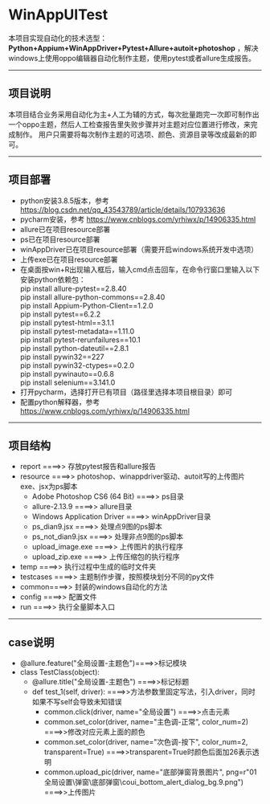 # WinAppUITest
本项目实现自动化的技术选型：**Python+Appium+WinAppDriver+Pytest+Allure+autoit+photoshop** ，解决windows上使用oppo编辑器自动化制作主题，使用pytest或者allure生成报告。

***
## 项目说明
本项目结合业务采用自动化为主+人工为辅的方式，每次批量跑完一次即可制作出一个oppo主题，然后人工检查报告里失败步骤并对主题对应位置进行修改，来完成制作。 用户只需要将每次制作主题的可选项、颜色、资源目录等改成最新的即可。

***
## 项目部署
- python安装3.8.5版本，参考 https://blog.csdn.net/qq_43543789/article/details/107933636
- pycharm安装，参考 https://www.cnblogs.com/yrhiwx/p/14906335.html
- allure已在项目resource部署
- ps已在项目resource部署
- winAppDriver已在项目resource部署（需要开启windows系统开发中选项）
- 上传exe已在项目resource部署
- 在桌面按win+R出现输入框后，输入cmd点击回车，在命令行窗口里输入以下安装python依赖包：  
    pip install allure-pytest==2.8.40  
    pip install allure-python-commons==2.8.40  
    pip install Appium-Python-Client==1.2.0  
    pip install pytest==6.2.2  
    pip install pytest-html==3.1.1  
    pip install pytest-metadata==1.11.0  
    pip install pytest-rerunfailures==10.1  
    pip install python-dateutil==2.8.1  
    pip install pywin32==227  
    pip install pywin32-ctypes==0.2.0  
    pip install pywinauto==0.6.8  
    pip install selenium==3.141.0  
- 打开pycharm，选择打开已有项目（路径里选择本项目根目录）即可
- 配置python解释器，参考 https://www.cnblogs.com/yrhiwx/p/14906335.html

***
## 项目结构
- report ====>> 存放pytest报告和allure报告
- resource ====>> photoshop、winappdriver驱动、autoit写的上传图片exe、jsx为ps脚本
  - Adobe Photoshop CS6 (64 Bit) ====>> ps目录
  - allure-2.13.9 ====>> allure目录
  - Windows Application Driver ====>> winAppDriver目录
  - ps_dian9.jsx ====>> 处理点9图的ps脚本
  - ps_not_dian9.jsx ====>> 处理非点9图的ps脚本  
  - upload_image.exe ====>> 上传图片的执行程序
  - upload_zip.exe ====>> 上传压缩包的执行程序
- temp ====>> 执行过程中生成的临时文件夹 
- testcases ====>> 主题制作步骤，按照模块划分不同的py文件
- common====>> 封装的windows自动化的方法
- config ====>> 配置文件
- run ====>> 执行全量脚本入口

***
## case说明
- @allure.feature("全局设置-主题色")====>>标记模块
- class TestClass(object): 
    - @allure.title("全局设置-主题色") ====>>标记标题
    - def test_1(self, driver): ====>>方法参数里固定写法，引入driver，同时如果不写self会导致未知错误
        - common.click(driver, name="全局设置") ====>>点击元素
        - common.set_color(driver, name="主色调-正常", color_num=2) ====>>修改对应元素上面的颜色
        - common.set_color(driver, name="次色调-按下", color_num=2, transparent=True) ====>>transparent=True时颜色后面加26表示透明
        - common.upload_pic(driver, name="底部弹窗背景图片", png=r"01 全局设置\弹窗\底部弹窗\coui_bottom_alert_dialog_bg.9.png") ====>>上传图片